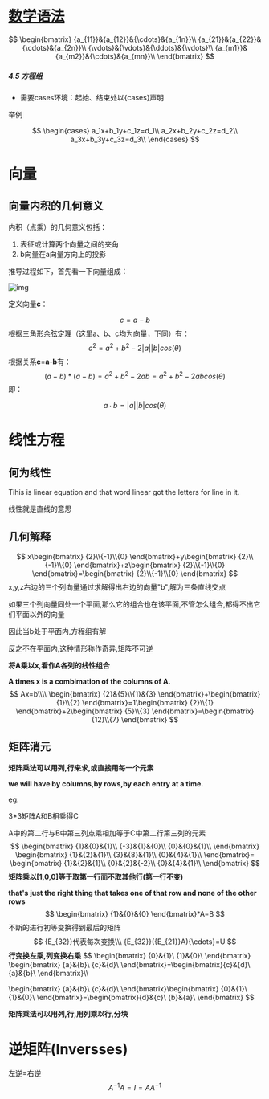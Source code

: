 # [数学语法](https://www.jianshu.com/p/a0aa94ef8ab2)

$$
\begin{bmatrix}
{a_{11}}&{a_{12}}&{\cdots}&{a_{1n}}\\
{a_{21}}&{a_{22}}&{\cdots}&{a_{2n}}\\
{\vdots}&{\vdots}&{\ddots}&{\vdots}\\
{a_{m1}}&{a_{m2}}&{\cdots}&{a_{mn}}\\
\end{bmatrix}
$$



##### 4.5 方程组

- 需要cases环境：起始、结束处以{cases}声明

举例


$$
\begin{cases}
a_1x+b_1y+c_1z=d_1\\
a_2x+b_2y+c_2z=d_2\\
a_3x+b_3y+c_3z=d_3\\
\end{cases}
$$




# 向量

## 向量内积的几何意义

内积（点乘）的几何意义包括：

1. 表征或计算两个向量之间的夹角
2. b向量在a向量方向上的投影

推导过程如下，首先看一下向量组成：

![img](https://images2017.cnblogs.com/blog/810440/201709/810440-20170926172349104-213873300.png)

定义向量**c**：

$$
c=a-b
$$
根据三角形余弦定理（这里a、b、c均为向量，下同）有：
$$
c^2=a^2+b^2-2|a||b|cos⁡(θ)
$$
根据关系**c**=**a**-**b**有：
$$
(a-b)*(a-b)=a^2+b^2-2ab=a^2+b^2-2abcos(θ)
$$
即：

$$
a∙b=|a||b|cos⁡(θ)
$$


# 线性方程

## 何为线性

Tihis is linear equation  and that word linear got the letters for line in it.

线性就是直线的意思

## 几何解释


$$
x\begin{bmatrix}
{2}\\{-1}\\{0}
\end{bmatrix}+y\begin{bmatrix}
{2}\\{-1}\\{0}
\end{bmatrix}+z\begin{bmatrix}
{2}\\{-1}\\{0}
\end{bmatrix}=\begin{bmatrix}
{2}\\{-1}\\{0}
\end{bmatrix}
$$
x,y,z右边的三个列向量通过求解得出右边的向量"b",解为三条直线交点



如果三个列向量同处一个平面,那么它的组合也在该平面,不管怎么组合,都得不出它们平面以外的向量

因此当b处于平面内,方程组有解

反之不在平面内,这种情形称作奇异,矩阵不可逆



**将A乘以x,看作A各列的线性组合**

**A times x is a combimation of the columns of A.**
$$
Ax=b\\\\
\begin{bmatrix}
{2}&{5}\\{1}&{3}
\end{bmatrix}+\begin{bmatrix}
{1}\\{2}
\end{bmatrix}=1\begin{bmatrix}
{2}\\{1}
\end{bmatrix}+2\begin{bmatrix}
{5}\\{3}
\end{bmatrix}=\begin{bmatrix}
{12}\\{7}
\end{bmatrix}
$$

## 矩阵消元

**矩阵乘法可以用列,行来求,或直接用每一个元素**

**we will have by columns,by rows,by each entry at a time.**

eg:

3*3矩阵A和B相乘得C

A中的第二行与B中第三列点乘相加等于C中第二行第三列的元素
$$
\begin{bmatrix}
{1}&{0}&{1}\\
{-3}&{1}&{0}\\
{0}&{0}&{1}\\
\end{bmatrix}
\begin{bmatrix}
{1}&{2}&{1}\\
{3}&{8}&{1}\\
{0}&{4}&{1}\\
\end{bmatrix}=
\begin{bmatrix}
{1}&{2}&{1}\\
{0}&{2}&{-2}\\
{0}&{4}&{1}\\
\end{bmatrix}
$$
**矩阵乘以[1,0,0]等于取第一行而不取其他行(第一行不变)**

**that's just the right thing that takes one of that row and none of the other rows**
$$
\begin{bmatrix}
{1}&{0}&{0}
\end{bmatrix}*A=B
$$
不断的进行初等变换得到最后的矩阵 
$$
{E_{32}}代表每次变换\\\
{E_{32}}({E_{21}}A){\cdots}=U
$$
**行变换左乘,列变换右乘**
$$
\begin{bmatrix}
{0}&{1}\\
{1}&{0}\\
\end{bmatrix}
\begin{bmatrix}
{a}&{b}\\
{c}&{d}\\
\end{bmatrix}=\begin{bmatrix}{c}&{d}\\
{a}&{b}\\
\end{bmatrix}\\\



\begin{bmatrix}
{a}&{b}\\
{c}&{d}\\
\end{bmatrix}\begin{bmatrix}
{0}&{1}\\
{1}&{0}\\
\end{bmatrix}=\begin{bmatrix}{d}&{c}\\
{b}&{a}\\
\end{bmatrix}
$$

**矩阵乘法可以用列,行,用列乘以行,分块**

# 逆矩阵(Inversses)

左逆=右逆
$$
A^{-1}A=I=AA^{-1}
$$
